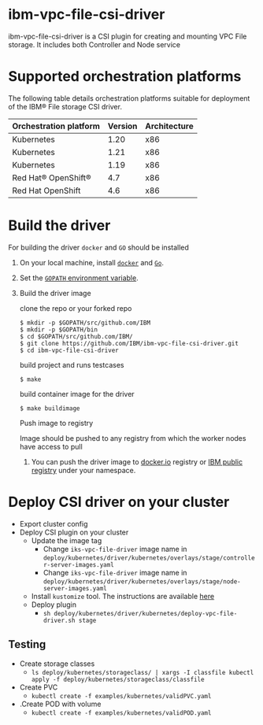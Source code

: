 
# ibm-vpc-file-csi-driver

ibm-vpc-file-csi-driver is a CSI plugin for creating and mounting VPC File storage.
It includes both Controller and Node service



# Supported orchestration platforms

The following table details orchestration platforms suitable for deployment of the IBM® File storage CSI driver.

|Orchestration platform|Version|Architecture|
|----------------------|-------|------------|
|Kubernetes|1.20|x86|
|Kubernetes|1.21|x86|
|Kubernetes|1.19|x86|
|Red Hat® OpenShift®|4.7|x86|
|Red Hat OpenShift|4.6|x86|

# Build the driver

For building the driver `docker` and `GO` should be installed

1. On your local machine, install [`docker`](https://docs.docker.com/install/) and [`Go`](https://golang.org/doc/install).
2. Set the [`GOPATH` environment variable](https://github.com/golang/go/wiki/SettingGOPATH).
3. Build the driver image

   clone the repo or your forked repo
   ```
   $ mkdir -p $GOPATH/src/github.com/IBM
   $ mkdir -p $GOPATH/bin
   $ cd $GOPATH/src/github.com/IBM/
   $ git clone https://github.com/IBM/ibm-vpc-file-csi-driver.git
   $ cd ibm-vpc-file-csi-driver
   ```
   build project and runs testcases
   ```
   $ make
   ```
   build container image for the driver
   ```
   $ make buildimage
   ```

   Push image to registry

   Image should be pushed to any registry from which the worker nodes have access to pull

   1. You can push the driver image to [docker.io](https://hub.docker.com/)  registry or [IBM public registry](https://cloud.ibm.com/docs/Registry?topic=Registry-registry_overview#registry_regions_local) under your namespace.

# Deploy CSI driver on your cluster

- Export cluster config
- Deploy CSI plugin on your cluster
  - Update the image tag
     - Change `iks-vpc-file-driver` image name in `deploy/kubernetes/driver/kubernetes/overlays/stage/controller-server-images.yaml`
     - Change `iks-vpc-file-driver` image name in `deploy/kubernetes/driver/kubernetes/overlays/stage/node-server-images.yaml`
  - Install `kustomize` tool. The instructions are available [here](https://kubectl.docs.kubernetes.io/installation/kustomize/)
  - Deploy plugin
    - `sh deploy/kubernetes/driver/kubernetes/deploy-vpc-file-driver.sh stage`

## Testing
- Create storage classes
  - `ls deploy/kubernetes/storageclass/ | xargs -I classfile kubectl apply -f deploy/kubernetes/storageclass/classfile`
- Create PVC
  - `kubectl create -f examples/kubernetes/validPVC.yaml`
- .Create POD with volume
  - `kubectl create -f examples/kubernetes/validPOD.yaml`
